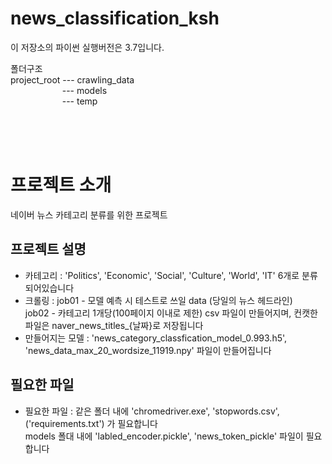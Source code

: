 # news_classification_ksh


이 저장소의 파이썬 실행버전은 3.7입니다.



폴더구조<br>
project_root --- crawling_data <br>
&nbsp;&nbsp;&nbsp;&nbsp;&nbsp;&nbsp;&nbsp;&nbsp;&nbsp;&nbsp;&nbsp;&nbsp;&nbsp;&nbsp;&nbsp;&nbsp;&nbsp;&nbsp;&nbsp;&nbsp;&nbsp;--- models<br>
&nbsp;&nbsp;&nbsp;&nbsp;&nbsp;&nbsp;&nbsp;&nbsp;&nbsp;&nbsp;&nbsp;&nbsp;&nbsp;&nbsp;&nbsp;&nbsp;&nbsp;&nbsp;&nbsp;&nbsp;&nbsp;--- temp<br>


<br><br><br>
# 프로젝트 소개
네이버 뉴스 카테고리 분류를 위한 프로젝트<br>

## 프로젝트 설명
* 카테고리 :  'Politics', 'Economic', 'Social', 'Culture', 'World', 'IT' 6개로 분류되어있습니다 <br>
* 크롤링 : job01 - 모델 예측 시 테스트로 쓰일 data (당일의 뉴스 헤드라인) <br>
          job02 - 카테고리 1개당(100페이지 이내로 제한) csv 파일이 만들어지며, 컨캣한 파일은 naver_news_titles_{날짜}로 저장됩니다 <br>
* 만들어지는 모델 : 'news_category_classfication_model_0.993.h5', 'news_data_max_20_wordsize_11919.npy' 파일이 만들어집니다 <br>

## 필요한 파일
* 필요한 파일 : 같은 폴더 내에 'chromedriver.exe', 'stopwords.csv', ('requirements.txt') 가 필요합니다 <br>
              models 폴대 내에 'labled_encoder.pickle', 'news_token_pickle' 파일이 필요합니다 <br>
